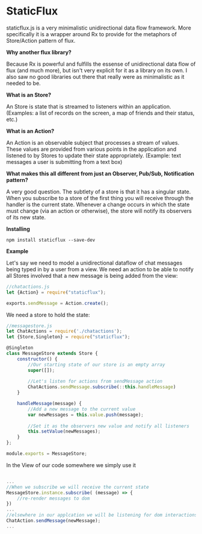 # StaticFlux

staticflux.js is a very minimalistic unidirectional data flow framework. More specifically it is a wrapper around Rx to provide 
for the metaphors of Store/Action pattern of flux. 

**Why another flux library?**

Because Rx is powerful and fulfills the essense of unidirectional data flow of flux (and much more), but isn't very explicit for it as a library on its own. I also saw no good libraries out there that really were as minimalistic as it needed to be.

**What is an Store?**

An Store is state that is streamed to listeners within an application. (Examples: a list of records on the screen, a map of friends and their status, etc.)

**What is an Action?**

An Action is an observable subject that processes a stream of values. These values are provided from various points in the application and listened to by Stores to update their state appropriately. (Example: text messages a user is submitting from a text box)

**What makes this all different from just an Observer, Pub/Sub, Notification pattern?**

A very good question. The subtlety of a store is that it has a singular state. When you subscribe to a store of the first thing you will receive through the handler is the current state. Whenever a change occurs in which the state must change (via an action or otherwise), the store will notify its observers of its new state.

**Installing**

```
npm install staticflux --save-dev
```

**Example**

Let's say we need to model a unidirectional dataflow of chat messages being typed in by a user from a view. We need an action to be able to notify all Stores involved that a new message is being added from the view:

```javascript
//chatactions.js
let {Action} = require("staticflux");

exports.sendMessage = Action.create();
```

We need a store to hold the state:

```javascript
//messagestore.js
let ChatActions = require('./chatactions');
let {Store,Singleton} = require("staticflux");

@Singleton
class MessageStore extends Store {
    constructor() {
        //Our starting state of our store is an empty array
        super([]);
        
        //Let's listen for actions from sendMessage action
        ChatActions.sendMessage.subscribe(::this.handleMessage)
    }

    handleMessage(message) {
        //Add a new message to the current value
        var newMessages = this.value.push(message);
        
        //Set it as the observers new value and notify all listeners
        this.setValue(newMessages);
    }
};

module.exports = MessageStore;
```

In the View of our code somewhere we simply use it

```javascript

...
//When we subscribe we will receive the current state
MessageStore.instance.subscribe( (message) => {
    //re-render messages to dom
})
...
//elsewhere in our applcation we will be listening for dom interactions in order to send out a new chat message
ChatAction.sendMessage(newMessage);
...

```



